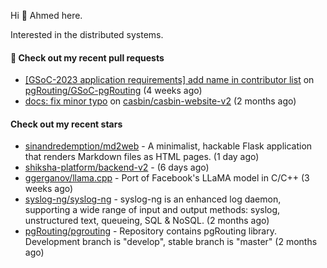 Hi 👋 Ahmed here.

Interested in the distributed systems.

#### 🔨 Check out my recent pull requests

- [[GSoC-2023 application requirements] add name in contributor list](https://github.com/pgRouting/GSoC-pgRouting/pull/282) on [pgRouting/GSoC-pgRouting](https://github.com/pgRouting/GSoC-pgRouting) (4 weeks ago)
- [docs: fix minor typo](https://github.com/casbin/casbin-website-v2/pull/144) on [casbin/casbin-website-v2](https://github.com/casbin/casbin-website-v2) (2 months ago)

#### Check out my recent stars

- [sinandredemption/md2web](https://github.com/sinandredemption/md2web) - A minimalist, hackable Flask application that renders Markdown files as HTML pages. (1 day ago)
- [shiksha-platform/backend-v2](https://github.com/shiksha-platform/backend-v2) -  (6 days ago)
- [ggerganov/llama.cpp](https://github.com/ggerganov/llama.cpp) - Port of Facebook&#39;s LLaMA model in C/C&#43;&#43; (3 weeks ago)
- [syslog-ng/syslog-ng](https://github.com/syslog-ng/syslog-ng) - syslog-ng is an enhanced log daemon, supporting a wide range of input and output methods: syslog, unstructured text, queueing, SQL &amp; NoSQL. (2 months ago)
- [pgRouting/pgrouting](https://github.com/pgRouting/pgrouting) - Repository contains pgRouting library. Development branch is &#34;develop&#34;, stable branch is &#34;master&#34; (2 months ago)

